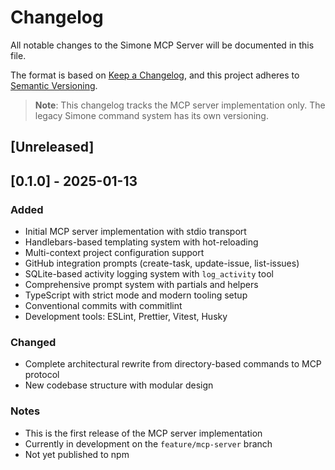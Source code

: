 # Changelog

All notable changes to the Simone MCP Server will be documented in this file.

The format is based on [Keep a Changelog](https://keepachangelog.com/en/1.1.0/),
and this project adheres to [Semantic Versioning](https://semver.org/spec/v2.0.0.html).

> **Note**: This changelog tracks the MCP server implementation only. The legacy Simone command system has its own versioning.

## [Unreleased]

## [0.1.0] - 2025-01-13

### Added

- Initial MCP server implementation with stdio transport
- Handlebars-based templating system with hot-reloading
- Multi-context project configuration support
- GitHub integration prompts (create-task, update-issue, list-issues)
- SQLite-based activity logging system with `log_activity` tool
- Comprehensive prompt system with partials and helpers
- TypeScript with strict mode and modern tooling setup
- Conventional commits with commitlint
- Development tools: ESLint, Prettier, Vitest, Husky

### Changed

- Complete architectural rewrite from directory-based commands to MCP protocol
- New codebase structure with modular design

### Notes

- This is the first release of the MCP server implementation
- Currently in development on the `feature/mcp-server` branch
- Not yet published to npm
